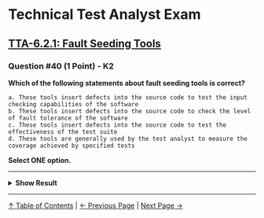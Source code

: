 # Technical Test Analyst Exam

## [TTA-6.2.1: Fault Seeding Tools](../6-test-tools-and-automation/6.2-specific-test-tools.md#621-fault-seeding-tools)

### Question #40 (1 Point) - K2

**Which of the following statements about fault seeding tools is correct?**

    a. These tools insert defects into the source code to test the input checking capabilities of the software
    b. These tools insert defects into the source code to check the level of fault tolerance of the software
    c. These tools insert defects into the source code to test the effectiveness of the test suite
    d. These tools are generally used by the test analyst to measure the coverage achieved by specified tests

**Select ONE option.**

---

<details>
<summary><strong>Show Result</strong></summary>

#### Correct Answer: c

    a. Is not correct. Input checking can be done by mutating test inputs, but to test input checking the inputs would need to be mutated
    b. Is not correct. This is the task of the fault injection tools
    c. Is correct. The mutated code is executed against the test suite to determine how well the test suite can detect the mutations (defects)
    d. Is not correct. These tools are generally used by the technical test analyst, or the developer when testing newly developed code

</details>

---

[↑ Table of Contents](../../README.md#table-of-contents) | [← Previous Page](question-39.md) | [Next Page →](question-41.md)
